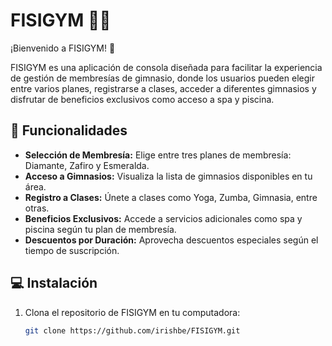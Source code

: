 # FISIGYM 🏋️‍♀️

¡Bienvenido a FISIGYM! 🎉

FISIGYM es una aplicación de consola diseñada para facilitar la experiencia de gestión de membresías de gimnasio, donde los usuarios pueden elegir entre varios planes, registrarse a clases, acceder a diferentes gimnasios y disfrutar de beneficios exclusivos como acceso a spa y piscina.

## 🎯 Funcionalidades

- **Selección de Membresía:** Elige entre tres planes de membresía: Diamante, Zafiro y Esmeralda.
- **Acceso a Gimnasios:** Visualiza la lista de gimnasios disponibles en tu área.
- **Registro a Clases:** Únete a clases como Yoga, Zumba, Gimnasia, entre otras.
- **Beneficios Exclusivos:** Accede a servicios adicionales como spa y piscina según tu plan de membresía.
- **Descuentos por Duración:** Aprovecha descuentos especiales según el tiempo de suscripción.

## 💻 Instalación

1. Clona el repositorio de FISIGYM en tu computadora:

   ```bash
   git clone https://github.com/irishbe/FISIGYM.git